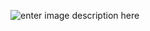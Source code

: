 ![enter image description here](https://www.text-image.com/convert/temp/1693907608-101.99.32.135.png)
